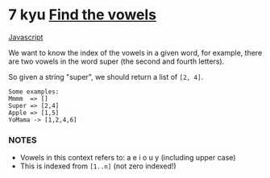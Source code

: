 # 7 kyu [Find the vowels](https://www.codewars.com/kata/5680781b6b7c2be860000036)

<!-- START LANGUAGE_LINKS -->

[Javascript](./javascript.js)

<!-- END LANGUAGE_LINKS -->

We want to know the index of the vowels in a given word, for example, there are two vowels in the word super (the second and fourth letters). 

So given a string "super", we should return a list of `[2, 4]`.

	Some examples:
	Mmmm  => []
	Super => [2,4]
	Apple => [1,5]
	YoMama -> [1,2,4,6]

### NOTES

* Vowels in this context refers to: a e i o u y (including upper case)
* This is indexed from `[1..n]` (not zero indexed!)
